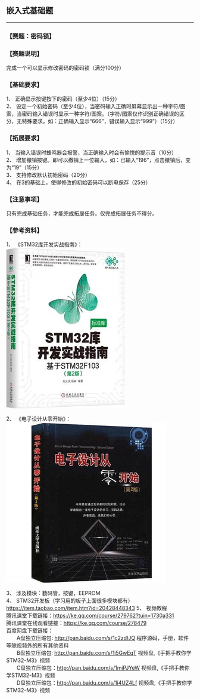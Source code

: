 ## 嵌入式基础题

---
### 【赛题：密码锁】
### 【赛题说明】
完成一个可以显示修改密码的密码锁（满分100分）  
### 【基础要求】 
1、 正确显示按键按下的密码（至少4位）（15分）  
2、 设定一个初始密码（至少4位），当密码输入正确时屏幕显示出一种字符/图案，当密码输入错误时显示一种字符/图案。（字符/图案仅作识别正确错误的区分，无特殊要求。如：正确输入显示“666”，错误输入显示“999”）（15分）   

### 【拓展要求】
1、 当输入错误时蜂鸣器会报警，当正确输入时会有愉悦的提示音（10分）  
2、 增加撤销按键。即可以撤销上一位输入，如：已输入“196”，点击撤销后，变为“19”（15分）  
3、 支持修改默认初始密码（20分）  
4、 在3的基础上，使得修改的初始密码可以断电保存（25分）   

### 【注意事项】
只有完成基础任务，才能完成拓展任务。仅完成拓展任务不得分。

### 【参考资料】
1、 《STM32库开发实战指南》：  
![](https://github.com/CXCYGZF-UESTC/SME_2018/raw/master/%E5%B5%8C%E5%85%A5%E5%BC%8F%20%C2%B7%20%E5%9F%BA%E7%A1%80%E9%A2%98/picture/%E5%9B%BE%E4%B8%80.jpg)
  
2、 《电子设计从零开始》：  
![](https://github.com/CXCYGZF-UESTC/SME_2018/raw/master/%E5%B5%8C%E5%85%A5%E5%BC%8F%20%C2%B7%20%E5%9F%BA%E7%A1%80%E9%A2%98/picture/%E5%9B%BE%E4%BA%8C.jpg)
  
3、 涉及模块：数码管，按键，EEPROM  
4、 STM32开发板（学习用的板子上面很多模块都有）    
https://item.taobao.com/item.htm?id=20428448343
5、 视频教程  
腾讯课堂下载链接：https://ke.qq.com/course/279762?tuin=1730a331  
腾讯课堂在线观看链接：https://ke.qq.com/course/278479  
百度网盘下载链接：  
&emsp;&emsp;A盘独立压缩包: http://pan.baidu.com/s/1c2zdIJQ 程序源码，手册，软件等除视频外的所有其他资料  
&emsp;&emsp;B盘独立压缩包: http://pan.baidu.com/s/1i5GwEqT 视频盘,《手把手教你学STM32-M3》视频  
&emsp;&emsp;C盘独立压缩包：http://pan.baidu.com/s/1miPJYeW 视频盘,《手把手教你学STM32-M3》视频  
&emsp;&emsp;D盘独立压缩包：http://pan.baidu.com/s/1i4UZ4Lf 视频盘,《手把手教你学STM32-M3》视频  

